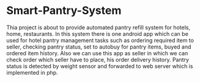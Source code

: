 # Smart-Pantry-System

Thia project is about to provide automated pantry refill system for hotels, home, restaurants.
In this system there is one android app which can be used for hotel pantry management tasks such as ordering required item to seller, checking pantry status, set to autobuy for pantry items, buyed and ordered item history. Also we can use this app as seller in which we can check order which seller have to place, his order delivery history.
Pantry status is detected by weight sensor and forwarded to web server which is implemented in php.
